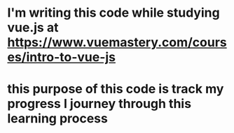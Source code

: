 # I'm writing this code while studying vue.js at https://www.vuemastery.com/courses/intro-to-vue-js

# this purpose of this code is track my progress I journey through this learning process 

